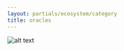 ```yaml
---
layout: partials/ecosystem/category
title: oracles
---
```


![alt text](//assets/img/ecosystem/oracles/chain.png)
